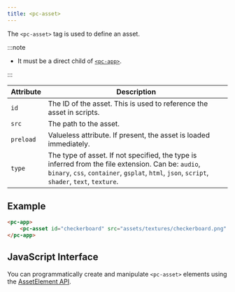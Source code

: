 ```yaml
---
title: <pc-asset>
---
```


The `<pc-asset>` tag is used to define an asset.

:::note

* It must be a direct child of [`<pc-app>`](pc-app.md).

:::

| Attribute | Description |
| --- | --- |
| `id` | The ID of the asset. This is used to reference the asset in scripts. |
| `src` | The path to the asset. |
| `preload` | Valueless attribute. If present, the asset is loaded immediately. |
| `type` | The type of asset. If not specified, the type is inferred from the file extension. Can be: `audio`, `binary`, `css`, `container`, `gsplat`, `html`, `json`, `script`, `shader`, `text`, `texture`. |

## Example

```html
<pc-app>
    <pc-asset id="checkerboard" src="assets/textures/checkerboard.png" preload></pc-asset>
</pc-app>
```

## JavaScript Interface

You can programmatically create and manipulate `<pc-asset>` elements using the [AssetElement API](https://api.playcanvas.com/classes/EngineWebComponents.AssetElement.html).
